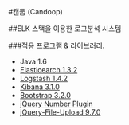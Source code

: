 #캔둡 (Candoop)

##ELK 스택을 이용한 로그분석 시스템

###적용 프로그램 & 라이브러리.
- Java 1.6
- [Elasticearch 1.3.2](http://www.elasticsearch.org/overview/elkdownloads/)
- [Logstash 1.4.2](logstash.net)
- [Kibana 3.1.0](http://www.elasticsearch.org/overview/elkdownloads/)
- [Bootstrap 3.2.0](http://getbootstrap.com/)
- [jQuery Number Plugin](https://github.com/teamdf/jquery-number)
- [jQuery-File-Upload 9.7.0](https://github.com/blueimp/jQuery-File-Upload)
